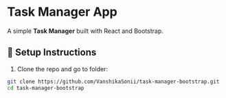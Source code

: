 # Task Manager App

A simple **Task Manager** built with React and Bootstrap.

## 🚀 Setup Instructions
1. Clone the repo and go to folder:
```bash
git clone https://github.com/VanshikaSonii/task-manager-bootstrap.git
cd task-manager-bootstrap
